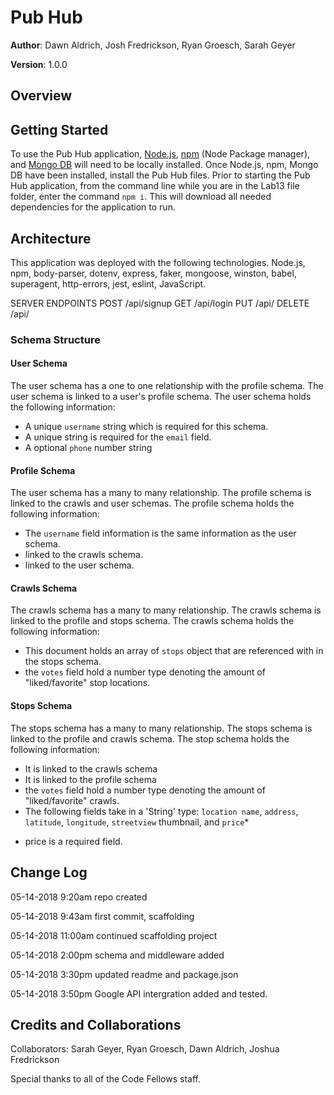 # Pub Hub

**Author**: Dawn Aldrich, Josh Fredrickson, Ryan Groesch, Sarah Geyer

**Version**: 1.0.0 

## Overview


## Getting Started
To use the Pub Hub application, [Node.js](https://nodejs.org/en/), [npm](https://www.npmjs.com/) 
(Node Package manager), and [Mongo DB](https://docs.mongodb.com/manual/installation/)  will need
 to be locally installed.  Once Node.js, npm, Mongo DB have been installed, install the Pub Hub 
 files. Prior to starting the Pub Hub application, from the command line while you are in the Lab13 
 file folder, enter the command `npm i`.  This will download all needed dependencies for the 
 application to run.     


## Architecture
This application was deployed with the following technologies.
Node.js, npm, body-parser, dotenv, express, faker, mongoose, winston, babel, superagent, 
http-errors, jest, eslint, JavaScript.
    
SERVER ENDPOINTS 
POST /api/signup
GET /api/login
PUT /api/
DELETE /api/


### Schema Structure


#### User Schema
The user schema has a one to one relationship with the profile schema.  The user schema is linked
 to a user's profile schema. The user schema holds the following information: 
- A unique `username` string which is required for this schema.
- A unique string is required for the `email` field.
- A optional `phone` number string

#### Profile Schema
The user schema has a many to many relationship.  The profile schema is linked to the crawls and 
user schemas. The profile schema holds the following information: 
- The `username` field information is the same information as the user schema.
- linked to the crawls schema.
- linked to the user schema.

#### Crawls Schema
The crawls schema has a many to many relationship.  The crawls schema is linked to the profile and 
stops schema. The crawls schema holds the following information: 
- This document holds an array of `stops` object that are referenced with in the stops schema.
- the `votes` field hold a number type denoting the amount of "liked/favorite" stop locations. 

#### Stops Schema
The stops schema has a many to many relationship.  The stops schema is linked to the profile and 
crawls schema. The stop schema holds the following information: 
- It is linked to the crawls schema
- It is linked to the profile schema
- the `votes` field hold a number type denoting the amount of "liked/favorite" crawls. 
- The following fields take in a 'String' type: `location name`, `address`, `latitude`, `longitude`, 
`streetview` thumbnail, and `price`* 
* price is a required field. 

## Change Log
05-14-2018  9:20am  repo created 

05-14-2018  9:43am  first commit, scaffolding

05-14-2018 11:00am  continued scaffolding project

05-14-2018  2:00pm  schema and middleware added

05-14-2018  3:30pm  updated readme and package.json

05-14-2018  3:50pm  Google API intergration added and tested.

 

## Credits and Collaborations

Collaborators: Sarah Geyer, Ryan Groesch, Dawn Aldrich, Joshua Fredrickson

Special thanks to all of the Code Fellows staff.

